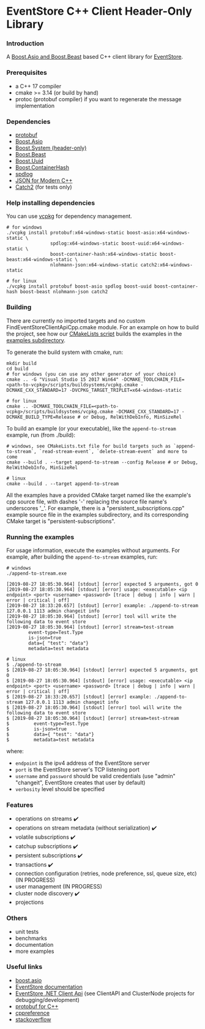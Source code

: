 # EventStore C++ Client Header-Only Library

### Introduction

A [Boost.Asio and Boost.Beast](https://www.boost.org/doc/libs/1_71_0/doc/html/boost_asio.html) based C++ client library for [EventStore](https://eventstore.org/).

### Prerequisites

- a C++ 17 compiler
- cmake >= 3.14 (or build by hand)
- protoc (protobuf compiler) if you want to regenerate the message implementation

### Dependencies

- [protobuf](https://developers.google.com/protocol-buffers/)
- [Boost.Asio](https://www.boost.org/doc/libs/1_71_0/doc/html/boost_asio.html)
- [Boost.System (header-only)](https://www.boost.org/doc/libs/1_68_0/libs/system/doc/index.html)
- [Boost.Beast](https://www.boost.org/doc/libs/1_71_0/libs/beast/doc/html/index.html)
- [Boost.Uuid](https://www.boost.org/doc/libs/1_71_0/libs/uuid/doc/index.html)
- [Boost.ContainerHash](https://www.boost.org/doc/libs/1_71_0/doc/html/hash.html)
- [spdlog](https://github.com/gabime/spdlog)
- [JSON for Modern C++](https://github.com/nlohmann/json)
- [Catch2](https://github.com/catchorg/Catch2) (for tests only)

### Help installing dependencies

You can use [vcpkg](https://github.com/microsoft/vcpkg) for dependency management. 

```
# for windows
./vcpkg install protobuf:x64-windows-static boost-asio:x64-windows-static \ 
                spdlog:x64-windows-static boost-uuid:x64-windows-static \ 
				boost-container-hash:x64-windows-static boost-beast:x64-windows-static \
				nlohmann-json:x64-windows-static catch2:x64-windows-static

# for linux
./vcpkg install protobuf boost-asio spdlog boost-uuid boost-container-hash boost-beast nlohmann-json catch2
```

### Building

There are currently no imported targets and no custom FindEventStoreClientApiCpp.cmake module.
For an example on how to build the project, see how our [CMakeLists script](./CMakeLists.txt) builds the examples in the [examples subdirectory](./examples/).

To generate the build system with cmake, run:
```
mkdir build
cd build
# for windows (you can use any other generator of your choice)
cmake .. -G "Visual Studio 15 2017 Win64" -DCMAKE_TOOLCHAIN_FILE=<path-to-vcpkg>/scripts/buildsystems/vcpkg.cmake -DCMAKE_CXX_STANDARD=17 -DVCPKG_TARGET_TRIPLET=x64-windows-static

# for linux
cmake .. -DCMAKE_TOOLCHAIN_FILE=<path-to-vcpkg>/scripts/buildsystems/vcpkg.cmake -DCMAKE_CXX_STANDARD=17 -DCMAKE_BUILD_TYPE=Release # or Debug, RelWithDebInfo, MinSizeRel
```

To build an example (or your executable), like the `append-to-stream` example, run (from ./build):
```
# windows, see CMakeLists.txt file for build targets such as `append-to-stream`, `read-stream-event`, `delete-stream-event` and more to come
cmake --build . --target append-to-stream --config Release # or Debug, RelWithDebInfo, MinSizeRel

# linux
cmake --build . --target append-to-stream
```

All the examples have a provided CMake target named like the example's cpp source file, with dashes '-' replacing the source file name's underscores '_'.
For example, there is a "persistent_subscriptions.cpp" example source file in the examples subdirectory, and its corresponding CMake target is "persistent-subscriptions". 

### Running the examples

For usage information, execute the examples without arguments. For example, after building the `append-to-stream` examples, run:
```
# windows
./append-to-stream.exe

[2019-08-27 18:05:30.964] [stdout] [error] expected 5 arguments, got 0
[2019-08-27 18:05:30.964] [stdout] [error] usage: <executable> <ip endpoint> <port> <username> <password> [trace | debug | info | warn | error | critical | off]
[2019-08-27 18:33:20.657] [stdout] [error] example: ./append-to-stream 127.0.0.1 1113 admin changeit info
[2019-08-27 18:05:30.964] [stdout] [error] tool will write the following data to event store
[2019-08-27 18:05:30.964] [stdout] [error] stream=test-stream
        event-type=Test.Type
        is-json=true
        data={ "test": "data"}
        metadata=test metadata

# linux
$ ./append-to-stream
$ [2019-08-27 18:05:30.964] [stdout] [error] expected 5 arguments, got 0
$ [2019-08-27 18:05:30.964] [stdout] [error] usage: <executable> <ip endpoint> <port> <username> <password> [trace | debug | info | warn | error | critical | off]
$ [2019-08-27 18:33:20.657] [stdout] [error] example: ./append-to-stream 127.0.0.1 1113 admin changeit info
$ [2019-08-27 18:05:30.964] [stdout] [error] tool will write the following data to event store
$ [2019-08-27 18:05:30.964] [stdout] [error] stream=test-stream
$         event-type=Test.Type
$         is-json=true
$         data={ "test": "data"}
$         metadata=test metadata
```
where: 
- `endpoint` is the ipv4 address of the EventStore server
- `port` is the EventStore server's TCP listening port
- `username` and `password` should be valid credentials (use "admin" "changeit", EventStore creates that user by default)
- `verbosity` level should be specified

### Features

- operations on streams :heavy_check_mark:
- operations on stream metadata (without serialization) :heavy_check_mark:
- volatile subscriptions :heavy_check_mark:
- catchup subscriptions :heavy_check_mark:
- persistent subscriptions :heavy_check_mark:
- transactions :heavy_check_mark:
- connection configuration (retries, node preference, ssl, queue size, etc) (IN PROGRESS)
- user management (IN PROGRESS)
- cluster node discovery :heavy_check_mark:
- projections

### Others

- unit tests
- benchmarks
- documentation
- more examples

### Useful links

- [boost.asio](https://www.boost.org/doc/libs/1_71_0/doc/html/boost_asio.html)
- [EventStore documentation](https://eventstore.org/docs/)
- [EventStore .NET Client Api](https://github.com/EventStore/EventStore) (see ClientAPI and ClusterNode projects for debugging/development)
- [protobuf for C++](https://developers.google.com/protocol-buffers/docs/cpptutorial)
- [cppreference](https://en.cppreference.com/w/)
- [stackoverflow](https://stackoverflow.com)

